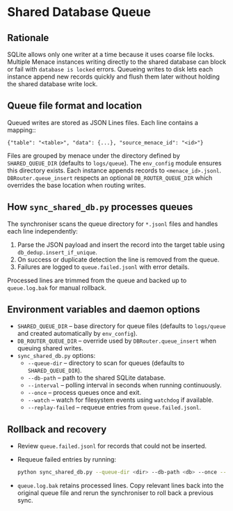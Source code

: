 # Shared Database Queue

## Rationale
SQLite allows only one writer at a time because it uses coarse file locks.\
Multiple Menace instances writing directly to the shared database can block
or fail with `database is locked` errors.  Queueing writes to disk lets each
instance append new records quickly and flush them later without holding the
shared database write lock.

## Queue file format and location
Queued writes are stored as JSON Lines files.  Each line contains a mapping::

    {"table": "<table>", "data": {...}, "source_menace_id": "<id>"}

Files are grouped by menace under the directory defined by `SHARED_QUEUE_DIR`
(defaults to `logs/queue`). The `env_config` module ensures this directory
exists. Each instance appends records to `<menace_id>.jsonl`.
`DBRouter.queue_insert` respects an optional `DB_ROUTER_QUEUE_DIR` which
overrides the base location when routing writes.

## How `sync_shared_db.py` processes queues
The synchroniser scans the queue directory for `*.jsonl` files and handles
each line independently:

1. Parse the JSON payload and insert the record into the target table using
   `db_dedup.insert_if_unique`.
2. On success or duplicate detection the line is removed from the queue.
3. Failures are logged to `queue.failed.jsonl` with error details.

Processed lines are trimmed from the queue and backed up to `queue.log.bak`
for manual rollback.

## Environment variables and daemon options
- `SHARED_QUEUE_DIR` – base directory for queue files (defaults to
  `logs/queue` and created automatically by `env_config`).
- `DB_ROUTER_QUEUE_DIR` – override used by `DBRouter.queue_insert` when
  queuing shared writes.
- `sync_shared_db.py` options:
  - `--queue-dir` – directory to scan for queues (defaults to
    `SHARED_QUEUE_DIR`).
  - `--db-path` – path to the shared SQLite database.
  - `--interval` – polling interval in seconds when running continuously.
  - `--once` – process queues once and exit.
  - `--watch` – watch for filesystem events using `watchdog` if available.
  - `--replay-failed` – requeue entries from `queue.failed.jsonl`.

## Rollback and recovery
- Review `queue.failed.jsonl` for records that could not be inserted.
- Requeue failed entries by running:

  ```bash
  python sync_shared_db.py --queue-dir <dir> --db-path <db> --once --replay-failed
  ```

- `queue.log.bak` retains processed lines.  Copy relevant lines back into the
  original queue file and rerun the synchroniser to roll back a previous
  sync.
